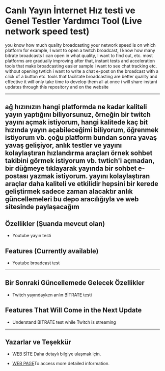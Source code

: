 # Canlı Yayın İnternet Hız testi ve Genel Testler Yardımcı Tool (Live network speed test)

you know how much quality broadcasting your network speed is on which platform
for example, I want to open a twitch broadcast, I know how many bitrate broadcasts I can open in what quality, I want to find out, etc. most platforms are gradually improving
after that, instant tests and acceleration tools that make broadcasting easier sample i want to see chat tracking etc. without opening twtich i want to write a chat e-post on the broadcast with a click of a button etc. tools that facilitate broadcasting are better quality and effective it will only take time to develop them all at once i will share instant updates through this repository and on the website

---

ağ hızınızın hangi platformda ne kadar kaliteli yayın yaptığını biliyorsunuz, örneğin bir twitch yayını açmak istiyorum, hangi kalitede kaç bit hızında yayın açabileceğimi biliyorum, öğrenmek istiyorum vb. çoğu platform bundan sonra yavaş yavaş gelişiyor, anlık testler ve yayını kolaylaştıran hızlandırma araçları örnek sohbet takibini görmek istiyorum vb. twtich'i açmadan, bir düğmeye tıklayarak yayında bir sohbet e-postası yazmak istiyorum. yayını kolaylaştıran araçlar daha kaliteli ve etkilidir hepsini bir kerede geliştirmek sadece zaman alacaktır anlık güncellemeleri bu depo aracılığıyla ve web sitesinde paylaşacağım
---
## Özellikler (Şuanda mevcut olan)

- Youtube yayın testi

## Features (Currently available)

- Youtube broadcast test
---

## Bir Sonraki Güncellemede Gelecek Özellikler

- Twitch yayındayken anlın BİTRATE testi

## Features That Will Come in the Next Update

- Understand BITRATE test while Twitch is streaming
---
## Yazarlar ve Teşekkür

- [WEB SİTE](https://erenrip.github.io/livenettest/) Daha detaylı bilgiye ulaşmak için.

- [WEB PAGE](https://erenrip.github.io/livenettest/)To access more detailed information.
